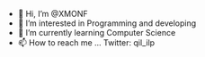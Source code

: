 - 👋 Hi, I’m @XMONF
- 👀 I’m interested in Programming and developing 
- 🌱 I’m currently learning Computer Science
- 📫 How to reach me ... Twitter: qil_ilp

<!---
XMONF/XMONF is a ✨ special ✨ repository because its `README.md` (this file) appears on your GitHub profile.
You can click the Preview link to take a look at your changes.
--->
